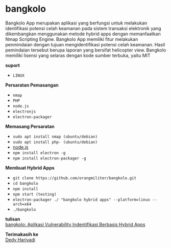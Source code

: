 # bangkolo 
Bangkolo App merupakan aplikasi yang berfungsi untuk melakukan identifikasi potensi   celah   keamanan   pada   sistem   transaksi   elektronik   yang   dikembangkan menggunakan   metode   hybrid apps   dengan   memanfaatkan   Nmap Scripting Engine.   Bangkolo   App   memiliki   fitur   melakukan   penmindaian   dengan   tujuan mengidentifikasi   potensi   celah   keamanan.   Hasil   pemindaian   tersebut   berupa laporan   yang   bersifat  helicopter view.  Bangkolo   memiliki   lisensi   yang   selaras dengan kode sumber terbuka, yaitu MIT

**suport**
+ `LINUX`

**Persaratan Pemasangan**
+ `nmap`
+ `PHP`
+ `node.js`
+ `electronjs`
+ `electron-packager`

**Memasang Persaratan**
+ `sudo apt install nmap (ubuntu/debian)`
+ `sudo apt install php- (ubuntu/debian)`
+ [node.js](https://linuxize.com/post/how-to-install-node-js-on-ubuntu-18.04/)
+ `npm install electron -g`
+ `npm install electron-packager -g`

**Membuat Hybrid Apps**
+ `git clone https://github.com/orangmiliter/bangkolo.git`
+ `cd bangkolo`
+ `npm install`
+ `npm start (testing)`
+ `electron-packager ./ "bangkolo hybrid apps" --platform=linux --arch=x64`
+ `./bangkolo`

**tulisan**  
[bangkolo: Aplikasi Vulnerability Indentifikasi Berbasis Hybrid Apps](http://ejournal.uin-suka.ac.id/saintek/cybersecurity/article/view/2027?fbclid=IwAR2_2NUj3EXkQVdlgTGwKBlHHub0Vw0cJKWWWnBOvsLbpcN1d9xbrMbK0ag)

**Terimakasih ke**  
[Dedy Hariyadi](https://github.com/milisdad)
